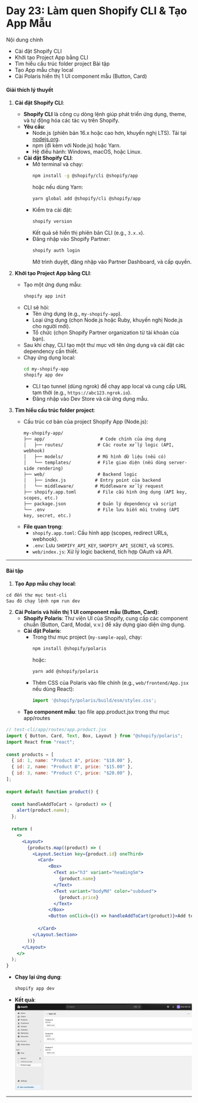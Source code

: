 # Day 23:  Làm quen Shopify CLI & Tạo App Mẫu
Nội dung chính
* Cài đặt Shopify CLI
* Khởi tạo Project App bằng CLI
* Tìm hiểu cấu trúc folder project
Bài tập
* Tạo App mẫu chạy local
* Cài Polaris hiển thị 1 UI component mẫu (Button, Card)

#### Giải thích lý thuyết
1. **Cài đặt Shopify CLI**:
   - **Shopify CLI** là công cụ dòng lệnh giúp phát triển ứng dụng, theme, và tự động hóa các tác vụ trên Shopify.
   - **Yêu cầu**:
     - Node.js (phiên bản 16.x hoặc cao hơn, khuyến nghị LTS). Tải tại [nodejs.org](https://nodejs.org/).
     - npm (đi kèm với Node.js) hoặc Yarn.
     - Hệ điều hành: Windows, macOS, hoặc Linux.
   - **Cài đặt Shopify CLI**:
     - Mở terminal và chạy:
       ```bash
       npm install -g @shopify/cli @shopify/app
       ```
       hoặc nếu dùng Yarn:
       ```bash
       yarn global add @shopify/cli @shopify/app
       ```
     - Kiểm tra cài đặt:
       ```bash
       shopify version
       ```
       Kết quả sẽ hiển thị phiên bản CLI (e.g., `3.x.x`).
     - Đăng nhập vào Shopify Partner:
       ```bash
       shopify auth login
       ```
       Mở trình duyệt, đăng nhập vào Partner Dashboard, và cấp quyền.

2. **Khởi tạo Project App bằng CLI**:
   - Tạo một ứng dụng mẫu:
     ```bash
     shopify app init
     ```
   - CLI sẽ hỏi:
     - Tên ứng dụng (e.g., `my-shopify-app`).
     - Loại ứng dụng (chọn Node.js hoặc Ruby, khuyến nghị Node.js cho người mới).
     - Tổ chức (chọn Shopify Partner organization từ tài khoản của bạn).
   - Sau khi chạy, CLI tạo một thư mục với tên ứng dụng và cài đặt các dependency cần thiết.
   - Chạy ứng dụng local:
     ```bash
     cd my-shopify-app
     shopify app dev
     ```
     - CLI tạo tunnel (dùng ngrok) để chạy app local và cung cấp URL tạm thời (e.g., `https://abc123.ngrok.io`).
     - Đăng nhập vào Dev Store và cài ứng dụng mẫu.

3. **Tìm hiểu cấu trúc folder project**:
   - Cấu trúc cơ bản của project Shopify App (Node.js):
     ```
     my-shopify-app/
     ├── app/                     # Code chính của ứng dụng
     │   ├── routes/             # Các route xử lý logic (API, webhook)
     │   ├── models/             # Mô hình dữ liệu (nếu có)
     │   └── templates/          # File giao diện (nếu dùng server-side rendering)
     ├── web/                    # Backend logic
     │   ├── index.js           # Entry point của backend
     │   └── middleware/        # Middleware xử lý request
     ├── shopify.app.toml        # File cấu hình ứng dụng (API key, scopes, etc.)
     ├── package.json            # Quản lý dependency và script
     └── .env                    # File lưu biến môi trường (API key, secret, etc.)
     ```
   - **File quan trọng**:
     - `shopify.app.toml`: Cấu hình app (scopes, redirect URLs, webhook).
     - `.env`: Lưu `SHOPIFY_API_KEY`, `SHOPIFY_API_SECRET`, và `SCOPES`.
     - `web/index.js`: Xử lý logic backend, tích hợp OAuth và API.

---

#### Bài tập

1. **Tạo App mẫu chạy local**:
```
cd đến thư mục test-cli
Sau đó chạy lệnh npm run dev
```
2. **Cài Polaris và hiển thị 1 UI component mẫu (Button, Card)**:
   - **Shopify Polaris**: Thư viện UI của Shopify, cung cấp các component chuẩn (Button, Card, Modal, v.v.) để xây dựng giao diện ứng dụng.
   - **Cài đặt Polaris**:
     - Trong thư mục project (`my-sample-app`), chạy:
       ```bash
       npm install @shopify/polaris
       ```
       hoặc:
       ```bash
       yarn add @shopify/polaris
       ```
     - Thêm CSS của Polaris vào file chính (e.g., `web/frontend/App.jsx` nếu dùng React):
       ```jsx
       import '@shopify/polaris/build/esm/styles.css';
       ```
   - **Tạo component mẫu**:
     tạo file app.product.jsx trong thư mục app/routes

```jsx
// test-cli/app/routes/app.product.jsx
import { Button, Card, Text, Box, Layout } from "@shopify/polaris";
import React from "react";

const products = [
  { id: 1, name: "Product A", price: "$10.00" },
  { id: 2, name: "Product B", price: "$15.00" },
  { id: 3, name: "Product C", price: "$20.00" },
];

export default function product() { 

  const handleAddToCart = (product) => {
    alert(product.name);
  };

  return (
    <>
      <Layout>
        {products.map((product) => (
          <Layout.Section key={product.id} oneThird>
            <Card>
                <Box>
                  <Text as="h3" variant="headingSm">
                    {product.name}
                  </Text>
                  <Text variant="bodyMd" color="subdued">
                    {product.price}
                  </Text>
                </Box>
                <Button onClick={() => handleAddToCart(product)}>Add to cart</Button>
              
            </Card>
          </Layout.Section>
        ))}
      </Layout>
    </>
  );
}

```
   - **Chạy lại ứng dụng**:
     ```bash
     shopify app dev
     ```
   - **Kết quả**:
     ![alt text](image.png)

---

